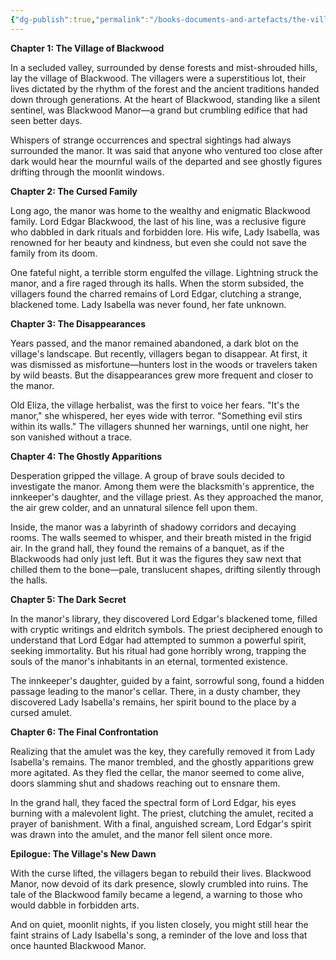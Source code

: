 ```yaml
---
{"dg-publish":true,"permalink":"/books-documents-and-artefacts/the-village-of-blackwood/","tags":["Unimportant"],"noteIcon":"","created":"2024-11-21T22:40:32.606+00:00","updated":"2024-12-31T22:43:25.137+00:00"}
---
```



**Chapter 1: The Village of Blackwood**

In a secluded valley, surrounded by dense forests and mist-shrouded hills, lay the village of Blackwood. The villagers were a superstitious lot, their lives dictated by the rhythm of the forest and the ancient traditions handed down through generations. At the heart of Blackwood, standing like a silent sentinel, was Blackwood Manor—a grand but crumbling edifice that had seen better days.

Whispers of strange occurrences and spectral sightings had always surrounded the manor. It was said that anyone who ventured too close after dark would hear the mournful wails of the departed and see ghostly figures drifting through the moonlit windows.

**Chapter 2: The Cursed Family**

Long ago, the manor was home to the wealthy and enigmatic Blackwood family. Lord Edgar Blackwood, the last of his line, was a reclusive figure who dabbled in dark rituals and forbidden lore. His wife, Lady Isabella, was renowned for her beauty and kindness, but even she could not save the family from its doom.

One fateful night, a terrible storm engulfed the village. Lightning struck the manor, and a fire raged through its halls. When the storm subsided, the villagers found the charred remains of Lord Edgar, clutching a strange, blackened tome. Lady Isabella was never found, her fate unknown.

**Chapter 3: The Disappearances**

Years passed, and the manor remained abandoned, a dark blot on the village's landscape. But recently, villagers began to disappear. At first, it was dismissed as misfortune—hunters lost in the woods or travelers taken by wild beasts. But the disappearances grew more frequent and closer to the manor.

Old Eliza, the village herbalist, was the first to voice her fears. "It's the manor," she whispered, her eyes wide with terror. "Something evil stirs within its walls." The villagers shunned her warnings, until one night, her son vanished without a trace.

**Chapter 4: The Ghostly Apparitions**

Desperation gripped the village. A group of brave souls decided to investigate the manor. Among them were the blacksmith's apprentice, the innkeeper's daughter, and the village priest. As they approached the manor, the air grew colder, and an unnatural silence fell upon them.

Inside, the manor was a labyrinth of shadowy corridors and decaying rooms. The walls seemed to whisper, and their breath misted in the frigid air. In the grand hall, they found the remains of a banquet, as if the Blackwoods had only just left. But it was the figures they saw next that chilled them to the bone—pale, translucent shapes, drifting silently through the halls.

**Chapter 5: The Dark Secret**

In the manor's library, they discovered Lord Edgar's blackened tome, filled with cryptic writings and eldritch symbols. The priest deciphered enough to understand that Lord Edgar had attempted to summon a powerful spirit, seeking immortality. But his ritual had gone horribly wrong, trapping the souls of the manor's inhabitants in an eternal, tormented existence.

The innkeeper's daughter, guided by a faint, sorrowful song, found a hidden passage leading to the manor's cellar. There, in a dusty chamber, they discovered Lady Isabella's remains, her spirit bound to the place by a cursed amulet.

**Chapter 6: The Final Confrontation**

Realizing that the amulet was the key, they carefully removed it from Lady Isabella's remains. The manor trembled, and the ghostly apparitions grew more agitated. As they fled the cellar, the manor seemed to come alive, doors slamming shut and shadows reaching out to ensnare them.

In the grand hall, they faced the spectral form of Lord Edgar, his eyes burning with a malevolent light. The priest, clutching the amulet, recited a prayer of banishment. With a final, anguished scream, Lord Edgar's spirit was drawn into the amulet, and the manor fell silent once more.

**Epilogue: The Village's New Dawn**

With the curse lifted, the villagers began to rebuild their lives. Blackwood Manor, now devoid of its dark presence, slowly crumbled into ruins. The tale of the Blackwood family became a legend, a warning to those who would dabble in forbidden arts.

And on quiet, moonlit nights, if you listen closely, you might still hear the faint strains of Lady Isabella's song, a reminder of the love and loss that once haunted Blackwood Manor.
